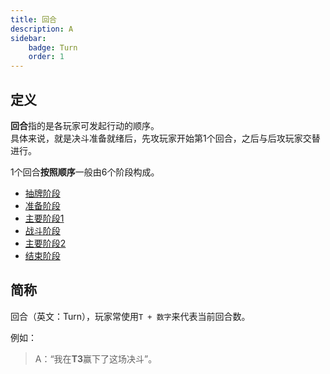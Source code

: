 ```yaml
---
title: 回合
description: A
sidebar:
    badge: Turn
    order: 1
---
```


## 定义

**回合**指的是各玩家可发起行动的顺序。  
具体来说，就是决斗准备就绪后，先攻玩家开始第1个回合，之后与后攻玩家交替进行。

1个回合**按照顺序**一般由6个阶段构成。  

- [抽牌阶段](/基础篇/游戏阶段/抽牌阶段)
- [准备阶段](/基础篇/游戏阶段/准备阶段)
- [主要阶段1](/基础篇/游戏阶段/主要阶段1)
- [战斗阶段](/基础篇/游戏阶段/战斗阶段)
- [主要阶段2](/基础篇/游戏阶段/主要阶段2)
- [结束阶段](/基础篇/游戏阶段/结束阶段)

## 简称

回合（英文：Turn），玩家常使用`T + 数字`来代表当前回合数。

例如：  
>A：“我在**T3**赢下了这场决斗”。
